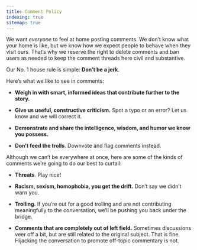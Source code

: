 ```yaml
---
title: Comment Policy
indexing: true
sitemap: true
---
```


We want _everyone_ to feel at home posting comments. We don’t know what your home is like, but we know how we expect people 
to behave when they visit ours. That’s why we reserve the right to delete comments and ban users as needed to keep the comment 
threads here civil and substantive.

Our No. 1 house rule is simple: **Don’t be a jerk**.

Here’s what we like to see in comments:

* **Weigh in with smart, informed ideas that contribute further to the story.**

* **Give us useful, constructive criticism.** Spot a typo or an error? Let us know and we will correct it.

* **Demonstrate and share the intelligence, wisdom, and humor we know you possess.**

* **Don’t feed the trolls**. Downvote and flag comments instead.

Although we can’t be everywhere at once, here are some of the kinds of comments we’re going to do our best to curtail:

* **Threats**. Play nice!

* **Racism, sexism, homophobia, you get the drift.** Don’t say we didn’t warn you.

* **Trolling.** If you’re out for a good trolling and are not contributing meaningfully to the conversation, we’ll be pushing you back under the bridge.

* **Comments that are completely out of left field.** Sometimes discussions veer off a bit, but are still related to the original
subject. That is fine. Hijacking the conversation to promote off-topic commentary is not.
